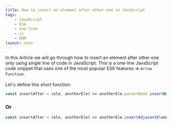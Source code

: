 ```yaml
---
title: How to insert an element after other one in JavaScript
tags:
    - JavaScript
    - ES6
    - one-line
    - js
    - DOM
layout: note
---
```




In this Article we will go through how to insert an element after other one only using single line of code in JavaScript.
This is a one-line JavaScript code snippet that uses one of the most popular ES6 features => `Arrow Function`.
<br/>
<br/>
Let's define this short function:

```js {.wrap}
const insertAfter = (ele, anotherEle) => anotherEle.parentNode.insertBefore(ele, anotherEle.nextSibling);
```

### Or

```js {.wrap}
const insertAfter = (ele, anotherEle) => anotherEle.insertAdjacentElement('afterend', ele);
```